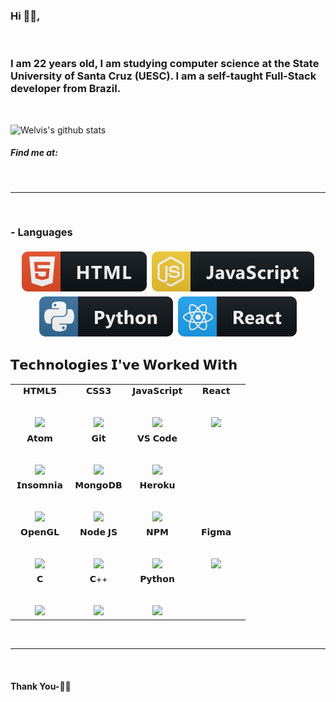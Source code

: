 ### Hi 🙋‍♂️,

<!--
**WelvisSS/WelvisSS** is a ✨ _special_ ✨ repository because its `README.md` (this file) appears on your GitHub profile.

Here are some ideas to get you started:

- 🔭 I’m currently working on ...
- 🌱 I’m currently learning ...
- 👯 I’m looking to collaborate on ...
- 🤔 I’m looking for help with ...
- 💬 Ask me about ...
- 📫 How to reach me: ...
- 😄 Pronouns: ...
- ⚡ Fun fact: ...
-->

<br />


### I am 22 years old, I am studying computer science at the State University of Santa Cruz (UESC). I am a self-taught Full-Stack developer from Brazil.
<br />

![Welvis's github stats](https://github-readme-stats.vercel.app/api?username=WelvisSS&show_icons=true&title_color=fff&icon_color=79ff97&text_color=9f9f9f&bg_color=151515)
<h5>Find me at:</h5>

<br />

*************

<br />

### - Languages

<p align="center">
 <img src="https://raw.githubusercontent.com/8bithemant/8bithemant/master/svg/dev/languages/html.svg" alt="Twitter" style="vertical-align:top; margin:4px"><img src="https://raw.githubusercontent.com/8bithemant/8bithemant/master/svg/dev/languages/js.svg" alt="Twitter" style="vertical-align:top; margin:4px"><img src="https://raw.githubusercontent.com/8bithemant/8bithemant/master/svg/dev/languages/python.svg" alt="Twitter" style="vertical-align:top; margin:4px"><img src="https://raw.githubusercontent.com/8bithemant/8bithemant/master/svg/dev/frameworks/react.svg" alt="Twitter" style="vertical-align:top; margin:4px">
</p>

## 𝗧𝗲𝗰𝗵𝗻𝗼𝗹𝗼𝗴𝗶𝗲𝘀 𝗜'𝘃𝗲 𝗪𝗼𝗿𝗸𝗲𝗱 𝗪𝗶𝘁𝗵

<table>
  <tbody>
    <tr valign="top">
      <td width="25%" align="center">
        <span>𝗛𝗧𝗠𝗟𝟱</span><br><br><br>
        <img height="64px" src="https://cdn.svgporn.com/logos/html-5.svg">
      </td>
      <td width="25%" align="center">
        <span>𝗖𝗦𝗦𝟯</span><br><br><br>
        <img height="64px" src="https://cdn.svgporn.com/logos/css-3.svg">
      </td>
      <td width="25%" align="center">
        <span>𝗝𝗮𝘃𝗮𝗦𝗰𝗿𝗶𝗽𝘁</span><br><br><br>
        <img height="64px" src="https://cdn.svgporn.com/logos/javascript.svg">
      </td>
      <td width="25%" align="center">
        <span>𝗥𝗲𝗮𝗰𝘁</span><br><br><br>
        <img height="64px" src="https://cdn.svgporn.com/logos/react.svg">
      </td>
    </tr>
    <tr valign="top">
      <td width="25%" align="center">
        <span>𝗔𝘁𝗼𝗺</span><br><br><br>
        <img height="64px" src="https://cdn.svgporn.com/logos/atom-icon.svg">
      </td>
      <td width="25%" align="center">
        <span>𝗚𝗶𝘁</span><br><br><br>
        <img height="64px" src="https://cdn.svgporn.com/logos/git-icon.svg">
      </td>
      <td width="25%" align="center">
        <span>𝗩𝗦 𝗖𝗼𝗱𝗲</span><br><br><br>
        <img height="64px" src="https://cdn.svgporn.com/logos/visual-studio-code.svg">
      </td>
    </tr>
    <tr valign="top">
      <td width="25%" align="center">
        <span>𝗜𝗻𝘀𝗼𝗺𝗻𝗶𝗮</span><br><br><br>
        <img height="64px" src="https://cdn.svgporn.com/logos/insomnia.svg">
      </td>
      <td width="25%" align="center">
        <span>𝗠𝗼𝗻𝗴𝗼𝗗𝗕</span><br><br><br>
        <img height="64px" src="https://cdn.svgporn.com/logos/mongodb.svg">
      </td>
      <td width="25%" align="center">
        <span>𝗛𝗲𝗿𝗼𝗸𝘂</span><br><br><br>
        <img height="64px" src="https://cdn.svgporn.com/logos/heroku-icon.svg">
      </td>
    </tr>
    <tr valign="top">
       <td width="25%" align="center">
         <span>𝗢𝗽𝗲𝗻𝗚𝗟</span><br><br><br>
         <img height="64px" src="https://cdn.svgporn.com/logos/opengl.svg">
       </td>
       <td width="25%" align="center">
         <span>𝗡𝗼𝗱𝗲 𝗝𝗦</span><br><br><br>
         <img height="64px" src="https://cdn.svgporn.com/logos/nodejs.svg">
       </td>
       <td width="25%" align="center">
         <span>𝗡𝗣𝗠</span><br><br><br>
         <img height="64px" src="https://cdn.svgporn.com/logos/npm-icon.svg">
       </td>
       <td width="25%" align="center">
           <span>𝗙𝗶𝗴𝗺𝗮</span><br><br><br>
           <img height="64px" src="https://cdn.svgporn.com/logos/figma.svg">
         </td>
       </tr>
    <tr valign="top">       
       <td width="25%" align="center">
         <span>𝗖</span><br><br><br>
         <img height="64px" src="https://upload.wikimedia.org/wikipedia/commons/thumb/3/35/The_C_Programming_Language_logo.svg/564px-  The_C_Programming_Language_logo.svg.png">
       </td>
       <td width="25%" align="center">
         <span>𝗖++</span><br><br><br>
         <img height="64px" src="https://cdn.svgporn.com/logos/c-plusplus.svg">
       </td>
       <td width="25%" align="center">
         <span>𝗣𝘆𝘁𝗵𝗼𝗻</span><br><br><br>
         <img height="64px" src="https://cdn.svgporn.com/logos/python.svg">
       </td>
     </tr>
  </tbody>
</table>

<br />

*************

<br />

#### Thank You-🙏🏼
